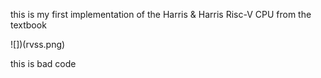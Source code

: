 this is my first implementation of the Harris & Harris Risc-V CPU from the textbook

![])(rvss.png)


this is bad code
